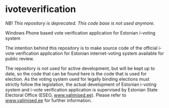 ivoteverification
=================

*NB! This repository is deprecated. This code base is not used anymore.*

Windows Phone based vote verification application for Estonian i-voting system

The intention behind this repository is to make source code of the official i-vote verification application for Estonian internet-voting system available for public review.

The repository is not used for active development, but will be kept up to date, so the code that can be found here is the code that is used for election. As the voting system used for legally binding elections must strictly follow the legislation, the actual development of Estonian i-voting system and i-vote verification application is supervised by Estonian State Electoral Office (ESEO, www.valimised.ee). Please refer to www.valimised.ee for further information.
